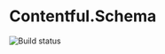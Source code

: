 # Contentful.Schema
![Build status](https://fortedigital.visualstudio.com/_apis/public/build/definitions/6b69c53b-f269-41dc-80b8-cd777360f810/9/badge)
